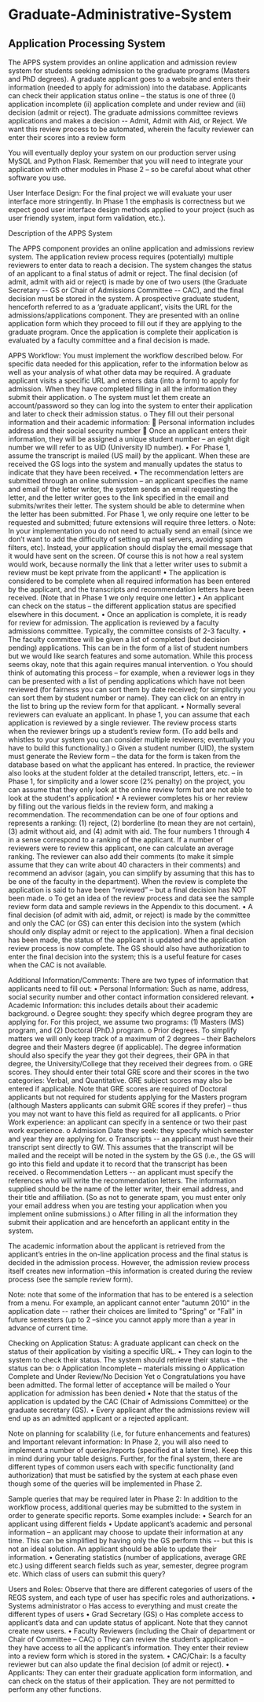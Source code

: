# Graduate-Administrative-System

## Application Processing System

The APPS system provides an online application and admission review system for students seeking admission to the graduate programs (Masters and PhD degrees). 
A graduate applicant goes to a website and enters their information (needed to apply for admission) into the database. Applicants can check their application status online – the status is one of three (i) application incomplete (ii) application complete and under review and (iii) decision (admit or reject). 
The graduate admissions committee reviews applications and makes a decision -- Admit, Admit with Aid, or Reject. We want this review process to be automated, wherein the faculty reviewer can enter their scores into a review form

You will eventually deploy your system on our production server using MySQL and Python Flask. Remember that you will need to integrate your application with other modules in Phase 2 – so be careful about what other software you use.

User Interface Design: For the final project we will evaluate your user interface more stringently. In Phase 1 the emphasis is correctness but we expect good user interface design methods applied to your project (such as user friendly system, input form validation, etc.). 

Description of the APPS System

The APPS component provides an online application and admissions review system. The application review process requires (potentially) multiple reviewers to enter data to reach a decision. The system changes the status of an applicant to a final status of admit or reject. The final decision (of admit, admit with aid or reject) is made by one of two users (the Graduate Secretary -- GS or Chair of Admissions Committee -- CAC), and the final decision must be stored in the system. A prospective graduate student, henceforth referred to as a ‘graduate applicant’, visits the URL for the admissions/applications component. They are presented with an online application form which they proceed to fill out if they are applying to the graduate program. Once the application is complete their application is evaluated by a faculty committee and a final decision is made.

APPS Workflow:  You must implement the workflow described below. For specific data needed for this application, refer to the information below as well as your analysis of what other data may be required. 
A graduate applicant visits a specific URL and enters data (into a form) to apply for admission. When they have completed filling in all the information they submit their application.
o	The system must let them create an account/password so they can log into the system to enter their application and later to check their admission status.
o	They fill out their personal information and their academic information:
	Personal information includes address and their social security number
	Once an applicant enters their information, they will be assigned a unique student number – an eight digit number we will refer to as UID (University ID number).
•	 For Phase 1, assume the transcript is mailed (US mail) by the applicant. When these are received the GS logs into the system and manually updates the status to indicate that they have been received. 
•	The recommendation letters are submitted through an online submission – an applicant specifies the name and email of the letter writer, the system sends an email requesting the letter, and the letter writer goes to the link specified in the email and submits/writes their letter. The system should be able to determine when the letter has been submitted. For Phase 1, we only require one letter to be requested and submitted; future extensions will require three letters.
o	Note: In your implementation you do not need to actually send an email (since we don’t want to add the difficulty of setting up mail servers, avoiding spam filters, etc). Instead, your application should display the email message that it would have sent on the screen. Of course this is not how a real system would work, because normally the link that a letter writer uses to submit a review must be kept private from the applicant!
•	The application is considered to be complete when all required information has been entered by the applicant, and the transcripts and recommendation letters have been received. (Note that in Phase 1 we only require one letter.)
•	An applicant can check on the status – the different application status are specified elsewhere in this document.
•	Once an application is complete, it is ready for review for admission. The application is reviewed by a faculty admissions committee. Typically, the committee consists of 2-3 faculty. 
•	The faculty committee will be given a list of completed (but decision pending) applications. This can be in the form of a list of student numbers but we would like search features and some automation.  While this process seems okay, note that this again requires manual intervention.
o	 You should think of automating this process – for example, when a reviewer logs in they can be presented with a list of pending applications which have not been reviewed (for fairness you can sort them by date received; for simplicity you can sort them by student number or name). They can click on an entry in the list to bring up the review form for that applicant.
•	Normally several reviewers can evaluate an applicant. In phase 1, you can assume that each application is reviewed by a single reviewer. The review process starts when the reviewer brings up a student’s review form. (To add bells and whistles to your system you can consider multiple reviewers; eventually you have to build this functionality.)
o	Given a student number (UID), the system must generate the Review form – the data for the form is taken from the database based on what the applicant has entered. In practice, the reviewer also looks at the student folder at the detailed transcript, letters, etc. – in Phase 1, for simplicity and a lower score (2% penalty) on the project, you can assume that they only look at the online review form but are not able to look at the student's application!
•	 A reviewer completes his or her review by filling out the various fields in the review form, and making a recommendation. The recommendation can be one of four options and represents a ranking: (1) reject, (2) borderline (to mean they are not certain),  (3) admit without aid, and (4) admit with aid. The four numbers 1 through 4 in a sense correspond to a ranking of the applicant. If a number of reviewers were to review this applicant, one can calculate an average ranking. The reviewer can also add their comments (to make it simple assume that they can write about 40 characters in their comments) and recommend an advisor (again, you can simplify by assuming that this has to be one of the faculty in the department). When the review is complete the application is said to have been “reviewed” – but a final decision has NOT been made.
o	To get an idea of the review process and data see the sample review form data and sample reviews in the Appendix to this document.
•	 A final decision (of admit with aid, admit, or reject) is made by the committee and only the CAC (or GS) can enter this decision into the system (which should only display admit or reject to the application).  When a final decision has been made, the status of the applicant is updated and the application review process is now complete. The GS should also have authorization to enter the final decision into the system; this is a useful feature for cases when the CAC is not available.

Additional Information/Comments: There are two types of information that applicants need to fill out:
•	Personal Information: Such as name, address, social security number and other contact information considered relevant.
•	Academic Information: this includes details about their academic background.
o	Degree sought: they specify which degree program they are applying for. For this project, we assume two programs: (1) Masters (MS) program, and (2) Doctoral (PhD.) program.
o	 Prior degrees. To simplify matters we will only keep track of a maximum of 2 degrees – their Bachelors degree and their Masters degree (if applicable). The degree information should also specify the year they got their degrees, their GPA in that degree, the University/College that they received their degrees from.
o	GRE scores. They should enter their total GRE score and their scores in the two categories: Verbal, and Quantitative. GRE subject scores may also be entered if applicable. Note that GRE scores are required of Doctoral applicants but not required for students applying for the Masters program (although Masters applicants can submit GRE scores if they prefer) – thus you may not want to have this field as required for all applicants.
o	Prior Work experience: an applicant can specify in a sentence or two their past work experience.
o	Admission Date they seek: they specify which semester and year they are applying for. 
o	Transcripts -- an applicant must have their transcript sent directly to GW. This assumes that the transcript will be mailed and the receipt will be noted in the system by the GS (i.e., the GS will go into this field and update it to record that the transcript has been received.
o	Recommendation Letters -- an applicant must specify the references who will write the recommendation letters. The information supplied should be the name of the letter writer, their email address, and their title and affiliation. (So as not to generate spam, you must enter only your email address when you are testing your application  when you implement online submissions.)
o	After filling in all the information they submit their application and are henceforth an applicant entity in the system.

The academic information about the applicant is retrieved from the applicant’s entries in the on-line application process and the final status  is decided in the admission process. However, the admission review process itself creates new information –this information is created during the review process (see the sample review form). 

Note: note that some of the information that has to be entered is a selection from a menu. For example,  an applicant cannot enter "autumn 2010" in the application date -- rather their choices are limited to "Spring" or "Fall" in future semesters (up to 2 –since you cannot apply more than a year in advance of current time.

Checking on Application Status:  A graduate applicant can check on the status of their application by visiting a specific URL.
•	 They can login to the system to check their status. The system should retrieve their status – the status can be:
o	Application Incomplete – <field> materials missing
o	Application Complete and Under Review/No Decision Yet
o	Congratulations you have been admitted. The formal letter of acceptance will be mailed
o	Your application for admission has been denied
•	 Note that the status of the application is updated by the CAC (Chair of Admissions Committee) or the graduate secretary (GS). 
•	Every applicant after the admissions review will end up as an admitted applicant or a rejected applicant.

Note on planning for scalability (i.e, for future enhancements and features) and Important relevant information:  In Phase 2, you will also need to implement a number of queries/reports (specified at a later time). Keep this in mind during your table designs. Further, for the final system, there are different types of common users each with specific functionality (and authorization) that must be satisfied by the system at each phase even though some of the queries will be implemented in Phase 2. 

Sample queries that may be required later in Phase 2: In addition to the workflow process, additional queries may be submitted to the system in order to generate specific reports. Some examples include: 
•	 Search for an applicant using different fields
•	Update applicant’s academic and personal information – an applicant may choose to update their information at any time. This can be simplified by having only the GS perform this  -- but this is not an ideal solution. An applicant should be able to update their information.
•	Generating statistics (number of applications, average GRE etc.) using different search fields such as year, semester, degree program etc. Which class of users can submit this query?

Users and Roles:
Observe that there are different categories of users of the REGS system, and each type of user has specific roles and authorizations.
•	Systems administrator
o	Has access to everything and must create the different types of users
•	Grad Secretary (GS)
o	 Has complete access to applicant’s data and can update status of applicant. Note that they cannot create new users.
•	 Faculty Reviewers (including the Chair of department or Chair of Committee – CAC) 
o	They can review the student’s application – they have access to all the applicant’s information. They enter their review into a review form which is stored in the system. 
•	CAC/Chair: Is a faculty reviewer but can also update the final decision (of admit or reject).
•	Applicants: They can enter their graduate application form information, and can check on the status of their application. They are not permitted to perform any other functions.
